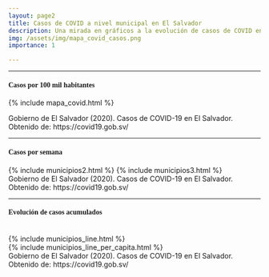 ```yaml
---
layout: page2
title: Casos de COVID a nivel municipal en El Salvador 
description: Una mirada en gráficos a la evolución de casos de COVID en El Salvador
img: /assets/img/mapa_covid_casos.png
importance: 1

---
```

*** 

<h4 class="card-title text" style="font-family:'Playfair Display', serif">Casos por 100 mil habitantes </h4>

{% include mapa_covid.html %}
<div class="caption">
    Gobierno de El Salvador (2020). Casos de COVID-19 en El Salvador. Obtenido de: https://covid19.gob.sv/  
</div>

***

<h4 class="card-title text" style="font-family:'Playfair Display', serif">Casos por semana</h4> 
{% include municipios2.html %}
{% include municipios3.html %}
<div class="caption">
    Gobierno de El Salvador (2020). Casos de COVID-19 en El Salvador. Obtenido de: https://covid19.gob.sv/  
</div>

***

<h4 class="card-title text" style="font-family:'Playfair Display', serif">Evolución de casos acumulados</h4>

<br/>
{% include municipios_line.html %}
<br/>
{% include municipios_line_per_capita.html %}
<div class="caption">
    Gobierno de El Salvador (2020). Casos de COVID-19 en El Salvador. Obtenido de: https://covid19.gob.sv/  
</div>
